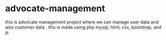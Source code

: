 # advocate-management
this is advocate management project where we can manage user data and also customer data . this is made using php mysql, html, css, bootstrap, and js
